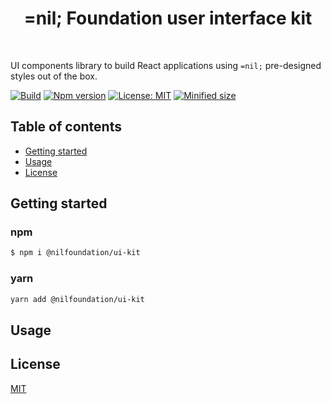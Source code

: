 <h1 align="center">=nil; Foundation user interface kit</h1>

<br />

UI components library to build React applications using `=nil;` pre-designed styles out of the box.

[![Build](https://github.com/NilFoundation/ui-kit/actions/workflows/build.yaml/badge.svg)](https://github.com/NilFoundation/ui-kit/actions/workflows/build.yaml)
[![Npm version](https://img.shields.io/npm/v/@nilfoundation/ui-kit?logo=npm)](https://www.npmjs.com/package/@nilfoundation/ui-kit)
[![License: MIT](https://img.shields.io/badge/License-MIT-green.svg)](https://opensource.org/licenses/MIT)
[![Minified size](https://img.shields.io/bundlephobia/min/@nilfoundation/ui-kit)](https://bundlephobia.com/package/@nilfoundation/ui-kit)

## Table of contents
  - [Getting started](#getting-started)
  - [Usage](#usage)
  - [License](#license)

## Getting started
### npm
```bash
$ npm i @nilfoundation/ui-kit
```
### yarn
```bash
yarn add @nilfoundation/ui-kit
```

## Usage


## License

[MIT](http://opensource.org/licenses/MIT)
